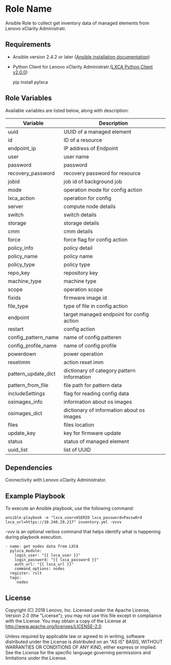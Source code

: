 Role Name
=========

Ansible Role to collect get inventory data of managed elements from Lenovo xClarity Administratr.

Requirements
------------

- Ansible version 2.4.2 or later ([Ansible installation documentation](http://docs.ansible.com/ansible/intro_installation.html))

- Python Client for Lenovo xClarity Administratr.([LXCA Python Client v2.0.0](https://github.com/lenovo/pylxca))

   pip install pylxca


Role Variables
--------------
Available variables are listed below, along with description:

Variable | Description
--- | ---
uuid| UUID of a managed element
id| ID of a resource
endpoint_ip| IP address of Endpoint
user| user name
password| password
recovery_password| recovery password for resource
jobid| job id of background job
mode| operation mode for config action
lxca_action| operation for config
server| compute node details
switch| switch details
storage| storage details
cmm| cmm details
force| force flag for config action
policy_info| policy detail
policy_name| policy name
policy_type| policy type
repo_key| repository key
machine_type| machine type
scope| operation scope
fixids| firmware image id
file_type| type of file in config action
endpoint| target managed endpoint for config action
restart| config action
config_pattern_name| name of config patteren
config_profile_name| name of config profile
powerdown| power operation
resetimm| action reset imm
pattern_update_dict| dictionary of category pattern information
pattern_from_file| file path for pattern data
includeSettings| flag for reading config data
osimages_info| information about os images
osimages_dict| dictionary of information about os images
files| files location
update_key| key for firmware update
status| status of managed element
uuid_list| list of UUID

Dependencies
------------

Connectivity with Lenovo xClarity Administrator.

Example Playbook
----------------

To execute an Ansible playbook, use the following command:
```
ansible-playbook -e "lxca_user=USERID lxca_password=Passw0rd lxca_url=https://10.240.29.217" inventory.yml -vvvv
```
-vvv is an optional verbos command that helps identify what is happening during playbook execution.

    - name: get nodes data from LXCA
      pylxca_module:
        login_user: "{{ lxca_user }}"
        login_password: "{{ lxca_password }}"
        auth_url: "{{ lxca_url }}"
        command_options: nodes
      register: rslt
      tags:
         nodes

License
-------

Copyright (C) 2018 Lenovo, Inc.
Licensed under the Apache License, Version 2.0 (the "License"); you may not use this file except in compliance with the License. You may obtain a copy of the License at
http://www.apache.org/licenses/LICENSE-2.0


Unless required by applicable law or agreed to in writing, software distributed under the License is distributed on an "AS IS" BASIS, WITHOUT WARRANTIES OR CONDITIONS OF ANY KIND, either express or implied. See the License for the specific language governing permissions and limitations under the License.



